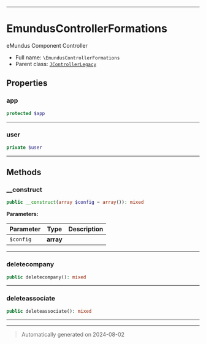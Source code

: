 ***

# EmundusControllerFormations

eMundus Component Controller



* Full name: `\EmundusControllerFormations`
* Parent class: [`JControllerLegacy`](./JControllerLegacy.md)



## Properties


### app



```php
protected $app
```






***

### user



```php
private $user
```






***

## Methods


### __construct



```php
public __construct(array $config = array()): mixed
```








**Parameters:**

| Parameter | Type | Description |
|-----------|------|-------------|
| `$config` | **array** |  |





***

### deletecompany



```php
public deletecompany(): mixed
```












***

### deleteassociate



```php
public deleteassociate(): mixed
```












***


***
> Automatically generated on 2024-08-02
